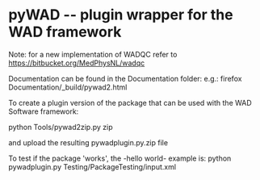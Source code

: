 pyWAD -- plugin wrapper for the WAD framework
=============================================

Note: for a new implementation of WADQC refer to https://bitbucket.org/MedPhysNL/wadqc

Documentation can be found in the Documentation folder:
e.g.: firefox Documentation/_build/pywad2.html

To create a plugin version of the package that can be used with the WAD Software framework:

python Tools/pywad2zip.py zip

and upload the resulting pywadplugin.py.zip file

To test if the package 'works', the -hello world- example is:
python pywadplugin.py Testing/PackageTesting/input.xml

